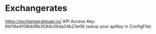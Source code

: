 # Exchangerates


https://exchangeratesapi.io/
API Access Key:  6bf16a4f08bb18b3594c06da34b23e06
(setup your apiKey in ConfigFile)
